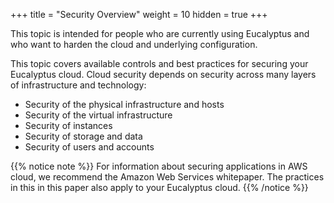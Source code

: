 +++
title = "Security Overview"
weight = 10
hidden = true
+++

This topic is intended for people who are currently using Eucalyptus and who want to harden the cloud and underlying configuration.

This topic covers available controls and best practices for securing your Eucalyptus cloud. Cloud security depends on security across many layers of infrastructure and technology: 



* Security of the physical infrastructure and hosts 
* Security of the virtual infrastructure 
* Security of instances 
* Security of storage and data 
* Security of users and accounts 

{{% notice note %}}
For information about securing applications in AWS cloud, we recommend the Amazon Web Services whitepaper. The practices in this in this paper also apply to your Eucalyptus cloud. 
{{% /notice %}}
